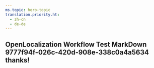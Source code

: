 ```yaml
---
ms.topic: hero-topic
translation.priority.ht: 
  - zh-cn
  - de-de
---
```

## OpenLocalization Workflow Test MarkDown 9777f94f-026c-420d-908e-338c0a4a5634 thanks!
